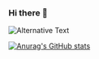 ### Hi there 👋

<img src="https://github.com/pkplonker/<repository-name>/blob/master/images/codeStats.svg" alt="Alternative Text"/>


[![Anurag's GitHub stats](https://github-readme-stats.vercel.app/api?username=pkplonker)](https://github.com/anuraghazra/github-readme-stats)

